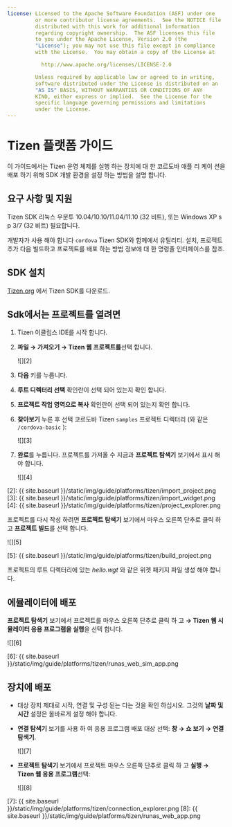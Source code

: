 ```yaml
---
license: Licensed to the Apache Software Foundation (ASF) under one
         or more contributor license agreements.  See the NOTICE file
         distributed with this work for additional information
         regarding copyright ownership.  The ASF licenses this file
         to you under the Apache License, Version 2.0 (the
         "License"); you may not use this file except in compliance
         with the License.  You may obtain a copy of the License at

           http://www.apache.org/licenses/LICENSE-2.0

         Unless required by applicable law or agreed to in writing,
         software distributed under the License is distributed on an
         "AS IS" BASIS, WITHOUT WARRANTIES OR CONDITIONS OF ANY
         KIND, either express or implied.  See the License for the
         specific language governing permissions and limitations
         under the License.
---
```


# Tizen 플랫폼 가이드

이 가이드에서는 Tizen 운영 체제를 실행 하는 장치에 대 한 코르도바 애플 리 케이 션을 배포 하기 위해 SDK 개발 환경을 설정 하는 방법을 설명 합니다.

## 요구 사항 및 지원

Tizen SDK 리눅스 우분투 10.04/10.10/11.04/11.10 (32 비트), 또는 Windows XP s p 3/7 (32 비트) 필요합니다.

개발자가 사용 해야 합니다 `cordova` Tizen SDK와 함께에서 유틸리티. 설치, 프로젝트 추가 다음 빌드하고 프로젝트를 배포 하는 방법 정보에 대 한 명령줄 인터페이스를 참조.

## SDK 설치

[Tizen.org][1] 에서 Tizen SDK를 다운로드.

 [1]: https://developer.tizen.org/sdk

<!--

- (optional) Install Tizen Cordova template projects: copy the
  `/templates` directory content into the Tizen Eclipse IDE web
  templates directory (e.g.:
  `/home/my_username/tizen-sdk/IDE/Templates/web`).

- __Method #2: Use Tizen Eclipse IDE Cordova Tizen project templates__
    - Launch Tizen Eclipse IDE
    - Select  __File &rarr; New &rarr; Tizen Web Project__
    - Select __User Template__ and __User defined__ items
    - Select one of the Tizen Cordova template (e.g.: __CordovaBasicTemplate__)
    - Fill the __Project name__ and its target __Location__

    ![](img/guide/platforms/tizen/project_template.png)

    - Click __Finish__

    ![](img/guide/platforms/tizen/project_explorer.png)

    - Your project should now appear in the __Project Explorer__ view

-->

## Sdk에서는 프로젝트를 열려면

1.  Tizen 이클립스 IDE를 시작 합니다.

2.  **파일 → 가져오기 → Tizen 웹 프로젝트를**선택 합니다.

    ![][2]

3.  **다음** 키를 누릅니다.

4.  **루트 디렉터리 선택** 확인란이 선택 되어 있는지 확인 합니다.

5.  **프로젝트 작업 영역으로 복사** 확인란이 선택 되어 있는지 확인 합니다.

6.  **찾아보기** 누른 후 선택 코르도바 Tizen `samples` 프로젝트 디렉터리 (와 같은 `/cordova-basic` ):

    ![][3]

7.  **완료**를 누릅니다. 프로젝트를 가져올 수 지금과 **프로젝트 탐색기** 보기에서 표시 해야 합니다.

    ![][4]

 [2]: {{ site.baseurl }}/static/img/guide/platforms/tizen/import_project.png
 [3]: {{ site.baseurl }}/static/img/guide/platforms/tizen/import_widget.png
 [4]: {{ site.baseurl }}/static/img/guide/platforms/tizen/project_explorer.png

프로젝트를 다시 작성 하려면 **프로젝트 탐색기** 보기에서 마우스 오른쪽 단추로 클릭 하 고 **프로젝트 빌드**를 선택 합니다.

![][5]

 [5]: {{ site.baseurl }}/static/img/guide/platforms/tizen/build_project.png

프로젝트의 루트 디렉터리에 있는 *hello.wgt* 와 같은 위젯 패키지 파일 생성 해야 합니다.

## 에뮬레이터에 배포

**프로젝트 탐색기** 보기에서 프로젝트를 마우스 오른쪽 단추로 클릭 하 고 **→ Tizen 웹 시뮬레이터 응용 프로그램을 실행**을 선택 합니다.

![][6]

 [6]: {{ site.baseurl }}/static/img/guide/platforms/tizen/runas_web_sim_app.png

## 장치에 배포

*   대상 장치 제대로 시작, 연결 및 구성 된는 다는 것을 확인 하십시오. 그것의 **날짜 및 시간** 설정은 올바르게 설정 해야 합니다.

*   **연결 탐색기** 보기를 사용 하 여 응용 프로그램 배포 대상 선택: **창 → 쇼 보기 → 연결 탐색기**.

    ![][7]

*   **프로젝트 탐색기** 보기에서 프로젝트 마우스 오른쪽 단추로 클릭 하 고 **실행 → Tizen 웹 응용 프로그램**선택:

    ![][8]

 [7]: {{ site.baseurl }}/static/img/guide/platforms/tizen/connection_explorer.png
 [8]: {{ site.baseurl }}/static/img/guide/platforms/tizen/runas_web_app.png
